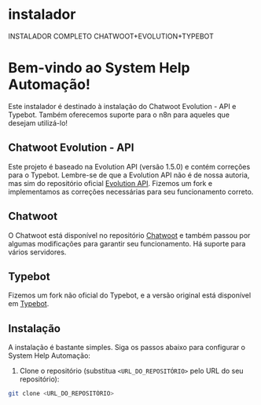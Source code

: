 # instalador
INSTALADOR COMPLETO CHATWOOT+EVOLUTION+TYPEBOT 

# Bem-vindo ao System Help Automação!

Este instalador é destinado à instalação do Chatwoot Evolution - API e Typebot. Também oferecemos suporte para o n8n para aqueles que desejam utilizá-lo!

## Chatwoot Evolution - API

Este projeto é baseado na Evolution API (versão 1.5.0) e contém correções para o Typebot. Lembre-se de que a Evolution API não é de nossa autoria, mas sim do repositório oficial [Evolution API](https://github.com/EvolutionAPI/evolution-api). Fizemos um fork e implementamos as correções necessárias para seu funcionamento correto.

## Chatwoot

O Chatwoot está disponível no repositório [Chatwoot](https://github.com/chatwoot/chatwoot) e também passou por algumas modificações para garantir seu funcionamento. Há suporte para vários servidores.

## Typebot

Fizemos um fork não oficial do Typebot, e a versão original está disponível em [Typebot](https://github.com/baptisteArno/typebot.io).

## Instalação

A instalação é bastante simples. Siga os passos abaixo para configurar o System Help Automação:

1. Clone o repositório (substitua `<URL_DO_REPOSITÓRIO>` pelo URL do seu repositório):

```bash
git clone <URL_DO_REPOSITÓRIO>

